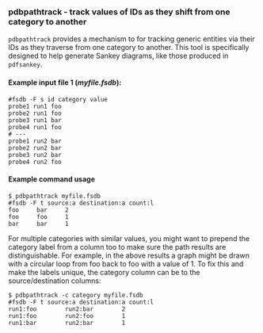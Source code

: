 ### pdbpathtrack - track values of IDs as they shift from one category to another

`pdbpathtrack` provides a mechanism to for tracking generic entities
via their IDs as they traverse from one category to another.  This
tool is specifically designed to help generate Sankey diagrams, like
those produced in `pdfsankey`.

#### Example input file 1 (*myfile.fsdb*):

```
#fsdb -F s id category value
probe1 run1 foo
probe2 run1 foo
probe3 run1 bar
probe4 run1 foo
# ---
probe1 run2 bar
probe2 run2 bar
probe3 run2 bar
probe4 run2 foo
```

#### Example command usage

```
$ pdbpathtrack myfile.fsdb
#fsdb -F t source:a destination:a count:l
foo     bar     2
foo     foo     1
bar     bar     1
```

For multiple categories with similar values, you might want to prepend
the category label from a column too to make sure the path results are
distinguishable.  For example, in the above results a graph might be
drawn with a circular loop from foo back to foo with a value of 1.  To
fix this and make the labels unique, the category column can be to the
source/destination columns:

```
$ pdbpathtrack -c category myfile.fsdb
#fsdb -F t source:a destination:a count:l
run1:foo        run2:bar        2
run1:foo        run2:foo        1
run1:bar        run2:bar        1
```
